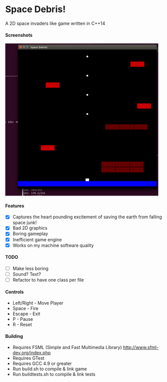 Space Debris!
===========

A 2D space invaders like game written in C++14

#### Screenshots
![Final](/Final.png)

#### Features
- [X] Captures the heart pounding excitement of saving the earth from falling space junk!
- [X] Bad 2D graphics
- [X] Boring gameplay
- [X] Inefficient game engine
- [X] Works on my machine software quality

#### TODO
- [ ] Make less boring
- [ ] Sound? Text?
- [ ] Refactor to have one class per file

#### Controls
- Left/Right - Move Player
- Space - Fire
- Escape - Exit
- P - Pause
- R - Reset

#### Building
- Requires FSML (Simple and Fast Multimedia Library) http://www.sfml-dev.org/index.php
- Requires GTest
- Requires GCC 4.9 or greater
- Run build.sh to compile & link game
- Run buildtests.sh to compile & link tests
